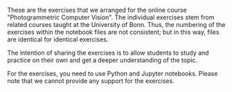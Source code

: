 These are the exercises that we arranged for the online course
"Photogrammetric Computer Vision". The individual exercises stem 
from related courses taught at the University of Bonn. Thus, the 
numbering of the exercises within the notebook files are not 
consistent; but in this way, files are identical for identical 
exercises.

The intention of sharing the exercises is to allow students to 
study and practice on their own and get a deeper understanding 
of the topic. 

For the exercises, you need to use Python and Jupyter notebooks.
Please note that we cannot provide any support for the exercises.
